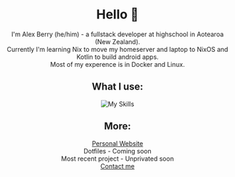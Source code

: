 <div align="center">

# Hello 👋
I'm Alex Berry (he/him) - a fullstack developer at highschool in Aotearoa (New Zealand).  
Currently I'm learning Nix to move my homeserver and laptop to NixOS and Kotlin to build android apps.  
Most of my experence is in Docker and Linux.  
## What I use:
![My Skills](https://skillicons.dev/icons?i=ts,arch,docker,astro,postman,js,vue,nix,linux,kotlin,arduino,bun&theme=dark&perline=4)
## More:
<a href= "alex-berry.net">Personal Website </a>  
Dotfiles - Coming soon  
Most recent project - Unprivated soon  
<a href="mailto:me@alex-berry.net">Contact me</a>  
</div>
